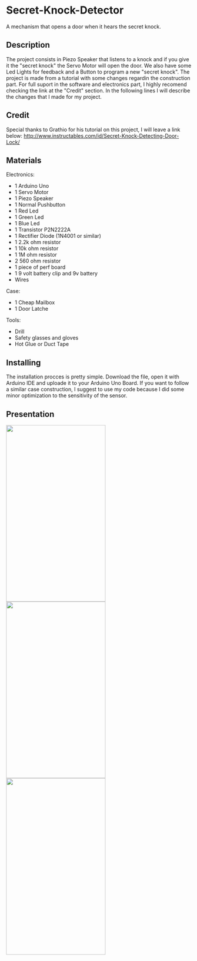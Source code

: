 # Secret-Knock-Detector
A mechanism that opens a door when it hears the secret knock.

## Description
The project consists in Piezo Speaker that  listens to a knock and if you give it the "secret knock" the Servo Motor will open the door. We also have some Led Lights for feedback and a Button to program a new "secret knock". The project is made from a tutorial with some changes regardin the construction part. For full suport in the software and electronics part, I highly recomend checking the link at the "Credit" section. In the following lines I will describe the changes that I made for my project.

## Credit
Special thanks to Grathio for his tutorial on this project, I will leave a link below:
http://www.instructables.com/id/Secret-Knock-Detecting-Door-Lock/

## Materials

Electronics:
* 1 Arduino Uno
* 1 Servo Motor
* 1 Piezo Speaker
* 1 Normal Pushbutton
* 1 Red Led
* 1 Green Led
* 1 Blue Led
* 1 Transistor P2N2222A
* 1 Rectifier Diode (1N4001 or similar)
* 1 2.2k ohm resistor
* 1 10k ohm resistor
* 1 1M ohm resistor
* 2 560 ohm resistor
* 1 piece of perf board
* 1 9 volt battery clip and 9v battery
*  Wires

Case:
* 1 Cheap Mailbox
* 1 Door Latche

Tools:
* Drill
* Safety glasses and gloves
* Hot Glue or Duct Tape

## Installing
The installation procces is pretty simple. Download the file, open it with Arduino IDE and uploade it to your Arduino Uno Board. If you want to follow a similar case construction, I suggest to use my code because I did some minor optimization to the sensitivity of the sensor. 

## Presentation
<img src="https://i.imgur.com/m2daLOT.jpg" width="270" height="480">
<img src="https://i.imgur.com/hZyDdi7.jpg" width="270" height="480">
<img src="https://media.giphy.com/media/enreLt1MEm5A3OPftb/giphy.gif" width="270" height="480">
<!--![img1]( =480x360)-->
<!--![img2](https://i.imgur.com/hZyDdi7.jpg =480x360)-->
<!--![gif](https://media.giphy.com/media/enreLt1MEm5A3OPftb/giphy.gif)-->
